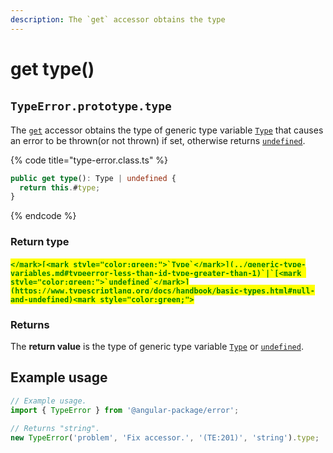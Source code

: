 ```yaml
---
description: The `get` accessor obtains the type
---
```


# get type()

## ​`TypeError.prototype.type`

The [`get`](https://developer.mozilla.org/en-US/docs/Web/JavaScript/Reference/Functions/get) accessor obtains the type of generic type variable [`Type`](../generic-type-variables.md#typeerror-less-than-id-type-greater-than-1) that causes an error to be thrown(or not thrown) if set, otherwise returns [`undefined`](https://developer.mozilla.org/en-US/docs/Web/JavaScript/Reference/Global\_Objects/undefined).

{% code title="type-error.class.ts" %}
```typescript
public get type(): Type | undefined {
  return this.#type;
}
```
{% endcode %}

### Return type

#### <mark style="color:green;">``</mark>[<mark style="color:green;">`Type`</mark>](../generic-type-variables.md#typeerror-less-than-id-type-greater-than-1)`|`[<mark style="color:green;">`undefined`</mark>](https://www.typescriptlang.org/docs/handbook/basic-types.html#null-and-undefined)<mark style="color:green;">``</mark>

### Returns

The **return value** is the type of generic type variable [`Type`](../generic-type-variables.md#typeerror-less-than-id-type-greater-than-1) or [`undefined`](https://developer.mozilla.org/en-US/docs/Web/JavaScript/Reference/Global\_Objects/undefined).

## Example usage

```typescript
// Example usage.
import { TypeError } from '@angular-package/error';

// Returns "string".
new TypeError('problem', 'Fix accessor.', '(TE:201)', 'string').type;
```
